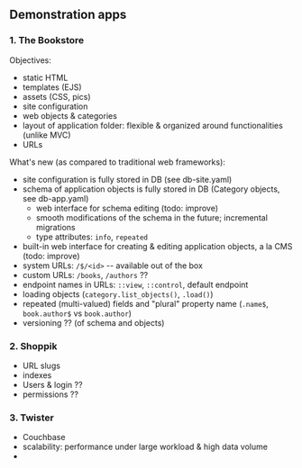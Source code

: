## Demonstration apps

### 1. The Bookstore

Objectives:
- static HTML
- templates (EJS)
- assets (CSS, pics)
- site configuration
- web objects & categories
- layout of application folder: flexible & organized around functionalities (unlike MVC)
- URLs

What's new (as compared to traditional web frameworks):
- site configuration is fully stored in DB (see db-site.yaml)
- schema of application objects is fully stored in DB (Category objects, see db-app.yaml)
  - web interface for schema editing (todo: improve)
  - smooth modifications of the schema in the future; incremental migrations
  - type attributes: `info`, `repeated`
- built-in web interface for creating & editing application objects, a la CMS (todo: improve)
- system URLs: `/$/<id>` -- available out of the box
- custom URLs: `/books`, `/authors` ??
- endpoint names in URLs: `::view`, `::control`, default endpoint
- loading objects (`category.list_objects()`, `.load()`)
- repeated (multi-valued) fields and "plural" property name (`.name$`, `book.author$` vs `book.author`)
- versioning ?? (of schema and objects)


### 2. Shoppik

- URL slugs
- indexes
- Users & login ??
- permissions ??


### 3. Twister

- Couchbase
- scalability: performance under large workload & high data volume
- 
